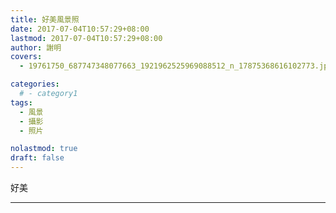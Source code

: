```yaml
---
title: 好美風景照
date: 2017-07-04T10:57:29+08:00
lastmod: 2017-07-04T10:57:29+08:00
author: 謝明
covers:
  - 19761750_687747348077663_1921962525969088512_n_17875368616102773.jpg

categories:
  # - category1
tags:
  - 風景
  - 攝影
  - 照片

nolastmod: true
draft: false
---
```


好美

<!--more-->
___
